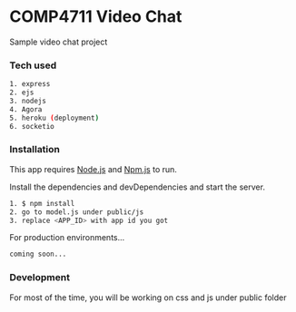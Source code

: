 # COMP4711 Video Chat

Sample video chat project

### Tech used
```sh
1. express
2. ejs
3. nodejs
4. Agora
5. heroku (deployment)
6. socketio
```

### Installation

This app requires [Node.js](https://nodejs.org/) and [Npm.js](https://www.npmjs.com/get-npm) to run.

Install the dependencies and devDependencies and start the server.

```sh
1. $ npm install
2. go to model.js under public/js
3. replace <APP_ID> with app id you got 
```

For production environments...

```sh
coming soon...
```

### Development

For most of the time, you will be working on css and js under public folder

